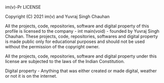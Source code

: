 im(v)-Pr LICENSE

Copyright (C) 2021 im(v) and Yuvraj Singh Chauhan

All the projects, code, repositories, software and digital property of this profile is licensed to the company - int main(void) - founded by Yuvraj Singh Chauhan. These projects, code, repositories, softwares and digital property is made public only for educational purposes and should not be used without the permission of the copyright owner.

All the projects, code, repositories, software and digital property under this license are subjected to the laws of the Indian Constitution.

Digital property - Anything that was either created or made digital, weather or not it is on the internet.

